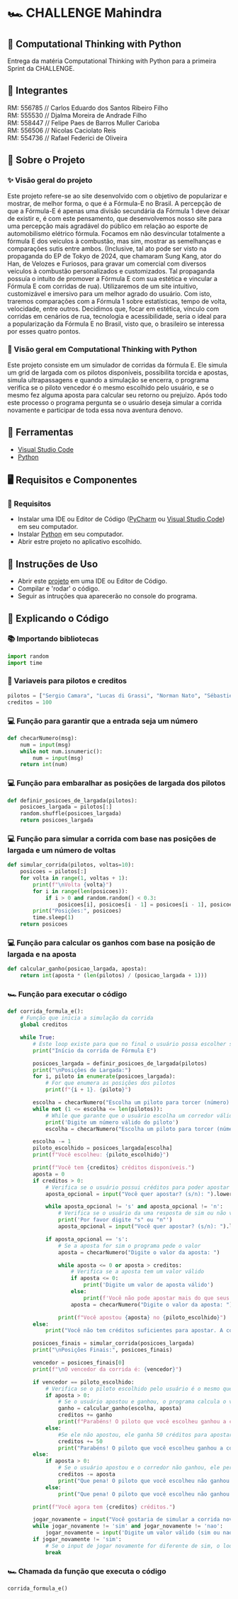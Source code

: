 # 🏎️ CHALLENGE Mahindra

## 🐍 Computational Thinking with Python

Entrega da matéria Computational Thinking with Python para a primeira Sprint da CHALLENGE.

## 👥 Integrantes

RM: 556785 // Carlos Eduardo dos Santos Ribeiro Filho <br>
RM: 555530 // Djalma Moreira de Andrade Filho <br>
RM: 558447 // Felipe Paes de Barros Muller Carioba <br>
RM: 556506 // Nicolas Caciolato Reis <br>
RM: 554736 // Rafael Federici de Oliveira <br>

## 📕 Sobre o Projeto

### ✨ Visão geral do projeto

Este projeto refere-se ao site desenvolvido com o objetivo de popularizar e mostrar, de melhor forma, o que é a Fórmula-E no Brasil.
A percepção de que a Fórmula-E é apenas uma divisão secundária da Fórmula 1 deve deixar de existir e, é com este pensamento, que desenvolvemos nosso site para uma percepção mais agradável do público em relação ao esporte de automobilismo elétrico fórmula.
Focamos em não desvincular totalmente a fórmula E dos veículos à combustão, mas sim, mostrar as semelhanças e comparações sutis entre ambos. (Inclusive, tal ato pode ser visto na propaganda do EP de Tokyo de 2024, que chamaram Sung Kang, ator do Han, de Velozes e Furiosos, para gravar um comercial com diversos veículos à combustão personalizados e customizados. Tal propaganda possuía o intuito de promover a Fórmula E com sua estética e vincular a Fórmula E com corridas de rua).
Utilizaremos de um site intuitivo, customizável e imersivo para um melhor agrado do usuário. Com isto, traremos comparações com a Fórmula 1 sobre estatísticas, tempo de volta, velocidade, entre outros.
Decidimos que, focar em estética, vínculo com corridas em cenários de rua, tecnologia e acessibilidade, seria o ideal para a popularização da Fórmula E no Brasil, visto que, o brasileiro se interessa por esses quatro pontos.

### 🐍 Visão geral em Computational Thinking with Python

Este projeto consiste em um simulador de corridas da fórmula E. 
Ele simula um grid de largada com os pilotos disponíveis, possibilita torcida e apostas, simula ultrapassagens e quando a simulação se encerra, o programa verifica se o piloto vencedor é o mesmo escolhido pelo usuário, e se o mesmo fez alguma aposta para calcular seu retorno ou prejuízo.
Após todo este processo o programa pergunta se o usuário deseja simular a corrida novamente e participar de toda essa nova aventura denovo.

## 🔨 Ferramentas

- [Visual Studio Code](https://code.visualstudio.com/docs)
- [Python](https://www.python.org/doc/)

## 🖥️ Requisitos e Componentes

### 🔧 Requisitos

- Instalar uma IDE ou Editor de Código ([PyCharm](https://www.jetbrains.com/pt-br/pycharm/download/?section=windows) ou [Visual Studio Code](https://code.visualstudio.com/Download)) em seu computador.
- Instalar [Python](https://www.python.org/downloads/) em seu computador.
- Abrir estre projeto no aplicativo escolhido.

## 📒 Instruções de Uso

- Abrir este [projeto]() em uma IDE ou Editor de Código.
- Compilar e 'rodar' o código.
- Seguir as intruções qua aparecerão no console do programa.

## 🧠 Explicando o Código

### 📚 Importando bibliotecas
``` python
import random
import time
```

### 📝 Variaveis para pilotos e creditos
``` python
pilotos = ["Sergio Camara", "Lucas di Grassi", "Norman Nato", "Sébastien Buemi", 'Sam Bird', 'Stoffel Vandoorne']
creditos = 100
```

### 💻 Função para garantir que a entrada seja um número
``` python
def checarNumero(msg):
    num = input(msg)
    while not num.isnumeric():
        num = input(msg)
    return int(num)
```

### 💻 Função para embaralhar as posições de largada dos pilotos
``` python
def definir_posicoes_de_largada(pilotos):
    posicoes_largada = pilotos[:]
    random.shuffle(posicoes_largada)
    return posicoes_largada
```

### 💻 Função para simular a corrida com base nas posições de largada e um número de voltas
``` python
def simular_corrida(pilotos, voltas=10):
    posicoes = pilotos[:]
    for volta in range(1, voltas + 1):
        print(f"\nVolta {volta}")
        for i in range(len(posicoes)):
            if i > 0 and random.random() < 0.3:
                posicoes[i], posicoes[i - 1] = posicoes[i - 1], posicoes[i]
        print("Posições:", posicoes)
        time.sleep(1)
    return posicoes
```

### 💻 Função para calcular os ganhos com base na posição de largada e na aposta
``` python
def calcular_ganho(posicao_largada, aposta):
    return int(aposta * (len(pilotos) / (posicao_largada + 1)))
```

### 🏎️ Função para executar o código
``` python
def corrida_formula_e(): 
    # Função que inicia a simulação da corrida
    global creditos

    while True:
        # Este loop existe para que no final o usuário possa escolher simular de novo
        print("Início da corrida de Fórmula E")

        posicoes_largada = definir_posicoes_de_largada(pilotos)
        print("\nPosições de Largada:")
        for i, piloto in enumerate(posicoes_largada):
            # For que enumera as posições dos pilotos
            print(f"{i + 1}. {piloto}")

        escolha = checarNumero("Escolha um piloto para torcer (número): ")
        while not (1 <= escolha <= len(pilotos)):
            # While que garante que o usuário escolha um corredor válido
            print('Digite um número válido do piloto')
            escolha = checarNumero("Escolha um piloto para torcer (número): ")

        escolha -= 1
        piloto_escolhido = posicoes_largada[escolha]
        print(f"Você escolheu: {piloto_escolhido}")

        print(f"Você tem {creditos} créditos disponíveis.")
        aposta = 0
        if creditos > 0:
            # Verifica se o usuário possui créditos para poder apostar
            aposta_opcional = input("Você quer apostar? (s/n): ").lower()

            while aposta_opcional != 's' and aposta_opcional != 'n':
                # Verifica se o usuário da uma resposta de sim ou não válida
                print('Por favor digite "s" ou "n"')
                aposta_opcional = input("Você quer apostar? (s/n): ").lower()

            if aposta_opcional == 's':
                # Se a aposta for sim o programa pede o valor
                aposta = checarNumero("Digite o valor da aposta: ")

                while aposta <= 0 or aposta > creditos:
                    # Verifica se a aposta tem um valor válido
                    if aposta <= 0:
                        print('Digite um valor de aposta válido')
                    else:
                        print(f'Você não pode apostar mais do que seus créditos disponíveis ({creditos}).')
                    aposta = checarNumero("Digite o valor da aposta: ")

                print(f"Você apostou {aposta} no {piloto_escolhido}")
        else:
            print("Você não tem créditos suficientes para apostar. A corrida será simulada sem apostas.")

        posicoes_finais = simular_corrida(posicoes_largada)
        print("\nPosições Finais:", posicoes_finais)

        vencedor = posicoes_finais[0]
        print(f"\nO vencedor da corrida é: {vencedor}")

        if vencedor == piloto_escolhido:
            # Verifica se o piloto escolhido pelo usuário é o mesmo que ganhou a corrida
            if aposta > 0:
                # Se o usuário apostou e ganhou, o programa calcula o valor de retorno
                ganho = calcular_ganho(escolha, aposta)
                creditos += ganho
                print(f"Parabéns! O piloto que você escolheu ganhou a corrida! Você ganhou {ganho} créditos!")
            else:
                #Se ele não apostou, ele ganha 50 créditos para apostar futuramente
                creditos += 50
                print("Parabéns! O piloto que você escolheu ganhou a corrida!")
        else:
            if aposta > 0:
                # Se o usuário apostou e o corredor não ganhou, ele perde o valor de aposta
                creditos -= aposta
                print("Que pena! O piloto que você escolheu não ganhou a corrida. Você perdeu sua aposta.")
            else:
                print("Que pena! O piloto que você escolheu não ganhou a corrida.")

        print(f"Você agora tem {creditos} créditos.")

        jogar_novamente = input("Você gostaria de simular a corrida novamente? (sim/nao): ").strip().lower()
        while jogar_novamente != 'sim' and jogar_novamente != 'nao':
            jogar_novamente = input('Digite um valor válido (sim ou nao)')
        if jogar_novamente != 'sim':
            # Se o input de jogar novamente for diferente de sim, o loop da simulação quebra e é encerrado
            break
```

### 🏎️ Chamada da função que executa o código
``` python
corrida_formula_e()
```
